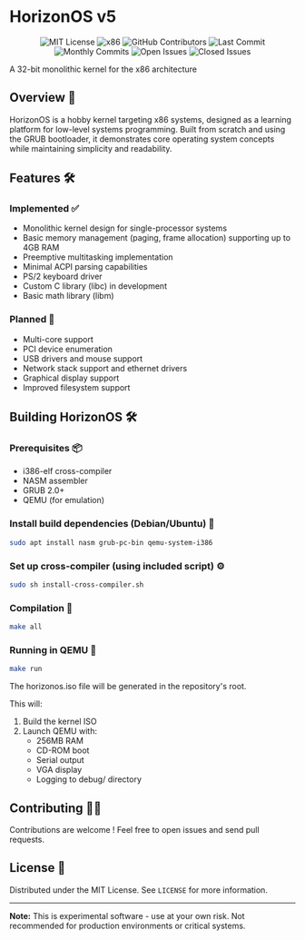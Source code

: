 # HorizonOS v5
<div align="center">
   
   ![MIT License](https://img.shields.io/badge/license-MIT-yellow.svg) 
   ![x86](https://img.shields.io/badge/arch-x86-informational?color=pink) 
   ![GitHub Contributors](https://img.shields.io/github/contributors/EtienneMaire37/HorizonOS-v5?color=blue)
   ![Last Commit](https://img.shields.io/github/last-commit/EtienneMaire37/HorizonOS-v5?color=green)
   ![Monthly Commits](https://img.shields.io/github/commit-activity/m/EtienneMaire37/HorizonOS-v5?color=orange)
   ![Open Issues](https://img.shields.io/github/issues-raw/EtienneMaire37/HorizonOS-v5?color=red)
   ![Closed Issues](https://img.shields.io/github/issues-closed-raw/EtienneMaire37/HorizonOS-v5?color=green)
   
</div>

A 32-bit monolithic kernel for the x86 architecture

## Overview 🌟
HorizonOS is a hobby kernel targeting x86 systems, designed as a learning platform for low-level systems programming. Built from scratch and using the GRUB bootloader, it demonstrates core operating system concepts while maintaining simplicity and readability.

## Features 🛠️

### Implemented ✅
- Monolithic kernel design for single-processor systems
- Basic memory management (paging, frame allocation) supporting up to 4GB RAM
- Preemptive multitasking implementation
- Minimal ACPI parsing capabilities
- PS/2 keyboard driver
- Custom C library (libc) in development
- Basic math library (libm)

### Planned 📅
- Multi-core support
- PCI device enumeration
- USB drivers and mouse support
- Network stack support and ethernet drivers
- Graphical display support
- Improved filesystem support

## Building HorizonOS 🛠️

### Prerequisites 📦
- i386-elf cross-compiler
- NASM assembler
- GRUB 2.0+
- QEMU (for emulation)

### Install build dependencies (Debian/Ubuntu) 🐧
```bash
sudo apt install nasm grub-pc-bin qemu-system-i386
```

### Set up cross-compiler (using included script) ⚙️
```bash
sudo sh install-cross-compiler.sh
```

### Compilation 🔨
```bash
make all
```

### Running in QEMU 🚀
```bash
make run
```

The horizonos.iso file will be generated in the repository's root.

This will:
1. Build the kernel ISO
2. Launch QEMU with:
   - 256MB RAM
   - CD-ROM boot
   - Serial output
   - VGA display
   - Logging to debug/ directory

## Contributing 🧑‍💻
Contributions are welcome ! Feel free to open issues and send pull requests.

## License 📜
Distributed under the MIT License. See `LICENSE` for more information.

---

**Note:** This is experimental software - use at your own risk. Not recommended for production environments or critical systems.
